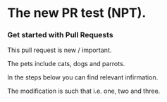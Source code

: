 # The new PR test (NPT).
 
 
### Get started with Pull Requests

This pull request is new / important.

The pets include cats, dogs and parrots.

In the steps below you can find relevant infirmation.

The modification is such that i.e. one, two and three.
